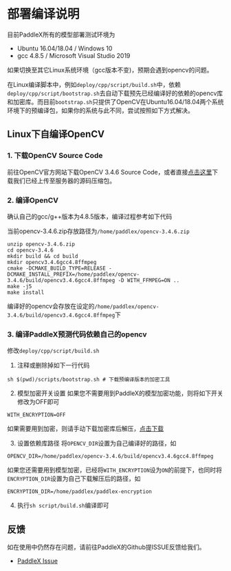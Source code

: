 # 部署编译说明

目前PaddleX所有的模型部署测试环境为
- Ubuntu 16.04/18.04  / Windows 10
- gcc 4.8.5 / Microsoft Visual Studio 2019

如果切换至其它Linux系统环境（gcc版本不变)，预期会遇到opencv的问题。

在Linux编译脚本中，例如`deploy/cpp/script/build.sh`中，依赖`deploy/cpp/script/bootstrap.sh`去自动下载预先已经编译好的依赖的opencv库和加密库。而目前`bootstrap.sh`只提供了OpenCV在Ubuntu16.04/18.04两个系统环境下的预编译包，如果你的系统与此不同，尝试按照如下方式解决。


## Linux下自编译OpenCV

### 1. 下载OpenCV Source Code  
前往OpenCV官方网站下载OpenCV 3.4.6 Source Code，或者直接[点击这里](https://bj.bcebos.com/paddlex/deploy/opencv-3.4.6.zip)下载我们已经上传至服务器的源码压缩包。

### 2. 编译OpenCV
确认自己的gcc/g++版本为4.8.5版本，编译过程参考如下代码  

当前opencv-3.4.6.zip存放路径为`/home/paddlex/opencv-3.4.6.zip`
```
unzip opencv-3.4.6.zip
cd opencv-3.4.6
mkdir build && cd build
mkdir opencv3.4.6gcc4.8ffmpeg
cmake -DCMAKE_BUILD_TYPE=RELEASE -DCMAKE_INSTALL_PREFIX=/home/paddlex/opencv-3.4.6/build/opencv3.4.6gcc4.8ffmpeg -D WITH_FFMPEG=ON ..
make -j5
make install
```
编译好的opencv会存放在设定的`/home/paddlex/opencv-3.4.6/build/opencv3.4.6gcc4.8ffmpeg`下

### 3. 编译PaddleX预测代码依赖自己的opencv
修改`deploy/cpp/script/build.sh`

1. 注释或删除掉如下一行代码

```
sh $(pwd)/scripts/bootstrap.sh # 下载预编译版本的加密工具
```

2. 模型加密开关设置
如果您不需要用到PaddleX的模型加密功能，则将如下开关修改为OFF即可
```
WITH_ENCRYPTION=OFF
```
如果需要用到加密，则请手动下载加密库后解压，[点击下载](https://bj.bcebos.com/paddlex/tools/paddlex-encryption.zip)

3. 设置依赖库路径
将`OPENCV_DIR`设置为自己编译好的路径，如
```
OPENCV_DIR=/home/paddlex/opencv-3.4.6/build/opencv3.4.6gcc4.8ffmpeg
```
如果您还需要用到模型加密，已经将`WITH_ENCRYPTION`设为`ON`的前提下，也同时将`ENCRYPTION_DIR`设置为自己下载解压后的路径，如
```
ENCRYPTION_DIR=/home/paddlex/paddlex-encryption
```

4. 执行`sh script/build.sh`编译即可

## 反馈

如在使用中仍然存在问题，请前往PaddleX的Github提ISSUE反馈给我们。

- [PaddleX Issue](https://github.com/PaddlePaddle/PaddleX/issues)
